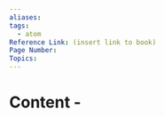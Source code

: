 ```yaml
---
aliases:
tags:
  - atom
Reference Link: (insert link to book)
Page Number:
Topics:
---
```

# Content -

